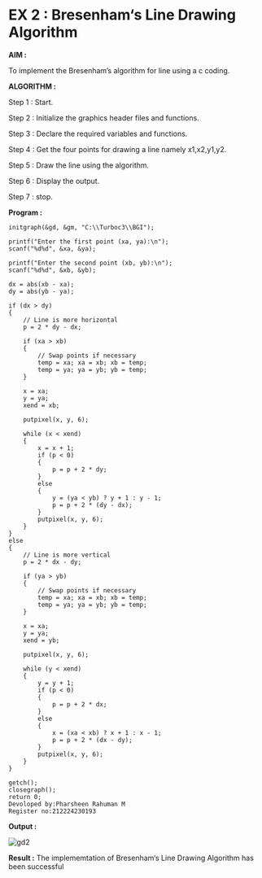 # EX 2 : Bresenham‘s Line Drawing Algorithm

**AIM :**

 To  implement the Bresenham’s  algorithm for line using a c coding.

**ALGORITHM :**

   Step 1 : Start.
   
   Step 2 : Initialize the graphics header files and functions.

   Step 3 : Declare the required variables and functions.

   Step 4 : Get the four points for drawing a line namely x1,x2,y1,y2.

   Step 5 : Draw the line using the algorithm.

   Step  6 : Display the output.

   Step 7 : stop.

**Program :**
~~~
initgraph(&gd, &gm, "C:\\Turboc3\\BGI"); 

printf("Enter the first point (xa, ya):\n"); 
scanf("%d%d", &xa, &ya); 

printf("Enter the second point (xb, yb):\n"); 
scanf("%d%d", &xb, &yb); 

dx = abs(xb - xa); 
dy = abs(yb - ya); 

if (dx > dy) 
{ 
    // Line is more horizontal
    p = 2 * dy - dx; 

    if (xa > xb) 
    { 
        // Swap points if necessary
        temp = xa; xa = xb; xb = temp;
        temp = ya; ya = yb; yb = temp;
    } 

    x = xa; 
    y = ya; 
    xend = xb; 

    putpixel(x, y, 6); 

    while (x < xend) 
    { 
        x = x + 1; 
        if (p < 0) 
        { 
            p = p + 2 * dy; 
        } 
        else 
        { 
            y = (ya < yb) ? y + 1 : y - 1; 
            p = p + 2 * (dy - dx); 
        } 
        putpixel(x, y, 6); 
    } 
}
else 
{ 
    // Line is more vertical
    p = 2 * dx - dy;

    if (ya > yb) 
    { 
        // Swap points if necessary
        temp = xa; xa = xb; xb = temp;
        temp = ya; ya = yb; yb = temp;
    }

    x = xa; 
    y = ya; 
    xend = yb; 

    putpixel(x, y, 6); 

    while (y < xend) 
    { 
        y = y + 1; 
        if (p < 0) 
        { 
            p = p + 2 * dx; 
        } 
        else 
        { 
            x = (xa < xb) ? x + 1 : x - 1; 
            p = p + 2 * (dx - dy); 
        } 
        putpixel(x, y, 6); 
    } 
}

getch(); 
closegraph(); 
return 0; 
Devoloped by:Pharsheen Rahuman M
Register no:212224230193
~~~

**Output :**


![gd2](https://github.com/user-attachments/assets/45b912a2-485f-41ad-afa0-42aba375a75b)


**Result :**
The implememtation of Bresenham‘s Line Drawing Algorithm has been successful 
